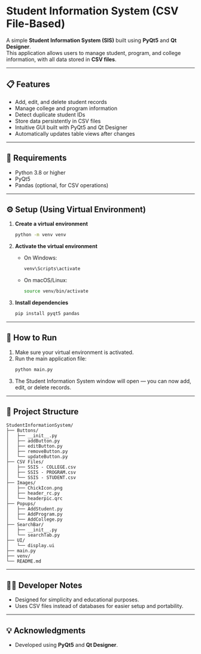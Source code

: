 # Student Information System (CSV File-Based)

A simple **Student Information System (SIS)** built using **PyQt5** and **Qt Designer**.  
This application allows users to manage student, program, and college information, with all data stored in **CSV files**.

---

## 📋 Features

- Add, edit, and delete student records  
- Manage college and program information  
- Detect duplicate student IDs  
- Store data persistently in CSV files  
- Intuitive GUI built with PyQt5 and Qt Designer  
- Automatically updates table views after changes  

---

## 🧰 Requirements

- Python 3.8 or higher  
- PyQt5  
- Pandas (optional, for CSV operations)

---

## ⚙️ Setup (Using Virtual Environment)

1. **Create a virtual environment**  
   ```bash
   python -m venv venv
   ```

2. **Activate the virtual environment**

   - On Windows:
     ```bash
     venv\Scripts\activate
     ```
   - On macOS/Linux:
     ```bash
     source venv/bin/activate
     ```

3. **Install dependencies**
   ```bash
   pip install pyqt5 pandas
   ```

---

## 🚀 How to Run

1. Make sure your virtual environment is activated.  
2. Run the main application file:
   ```bash
   python main.py
   ```
3. The Student Information System window will open — you can now add, edit, or delete records.

---

## 📂 Project Structure

```
StudentInformationSystem/
├── Buttons/
│   ├── __init__.py     
│   ├── addButton.py
│   ├── editButton.py
│   ├── removeButton.py
│   └── updateButton.py
├── CSV Files/
│   ├── SSIS - COLLEGE.csv
│   ├── SSIS - PROGRAM.csv
│   └── SSIS - STUDENT.csv
├── Images/
│   ├── ChickIcon.png
│   ├── header_rc.py
│   └── headerpic.qrc
├── Popups/
│   ├── AddStudent.py
│   ├── AddProgram.py
│   └── AddCollege.py
├── SearchBar/
│   ├── __init__.py
│   └── searchTab.py
├── UI/
│   └── display.ui
├── main.py
├── venv/
└── README.md
```

---

## 🧑‍💻 Developer Notes

- Designed for simplicity and educational purposes.  
- Uses CSV files instead of databases for easier setup and portability.  

---

## 💡 Acknowledgments

- Developed using **PyQt5** and **Qt Designer**.  
